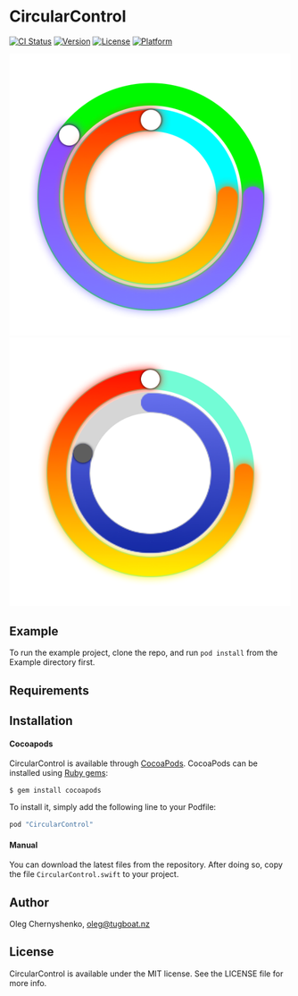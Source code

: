 # CircularControl

[![CI Status](http://img.shields.io/travis/Peyotle/CircularControl.svg?style=flat)](https://travis-ci.org/Peyotle/CircularControl)
[![Version](https://img.shields.io/cocoapods/v/CircularControl.svg?style=flat)](http://cocoapods.org/pods/CircularControl)
[![License](https://img.shields.io/cocoapods/l/CircularControl.svg?style=flat)](http://cocoapods.org/pods/CircularControl)
[![Platform](https://img.shields.io/cocoapods/p/CircularControl.svg?style=flat)](http://cocoapods.org/pods/CircularControl)

![](/Example/images/screenshot_1.png)
![](/Example/images/screenshot_2.png)

## Example

To run the example project, clone the repo, and run `pod install` from the Example directory first.

## Requirements

## Installation

#### Cocoapods

CircularControl is available through [CocoaPods](http://cocoapods.org). CocoaPods can be installed using [Ruby gems](https://rubygems.org/):
```shell
$ gem install cocoapods
```
To install it, simply add the following line to your Podfile:

```ruby
pod "CircularControl"
```
#### Manual

You can download the latest files from the repository. After doing so, copy the file `CircularControl.swift` to your project.

## Author

Oleg Chernyshenko, oleg@tugboat.nz

## License

CircularControl is available under the MIT license. See the LICENSE file for more info.
